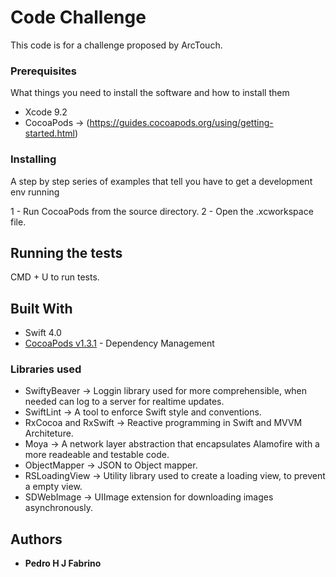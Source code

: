 # Code Challenge

This code is for a challenge proposed by ArcTouch.

### Prerequisites

What things you need to install the software and how to install them

* Xcode 9.2
* CocoaPods -> (https://guides.cocoapods.org/using/getting-started.html)

### Installing

A step by step series of examples that tell you have to get a development env running

1 - Run CocoaPods from the source directory.
2 - Open the .xcworkspace file.

## Running the tests

CMD + U to run tests.

## Built With

* Swift 4.0
* [CocoaPods v1.3.1](https://cocoapods.org) - Dependency Management

### Libraries used
* SwiftyBeaver -> Loggin library used for more comprehensible, when needed can log to a server for realtime updates.
* SwiftLint -> A tool to enforce Swift style and conventions.
* RxCocoa and RxSwift -> Reactive programming in Swift and MVVM Architeture.
* Moya -> A network layer abstraction that encapsulates Alamofire with a more readeable and testable code.
* ObjectMapper -> JSON to Object mapper.
* RSLoadingView -> Utility library used to create a loading view, to prevent a empty view.
* SDWebImage -> UIImage extension for downloading images asynchronously. 

## Authors

* **Pedro H J Fabrino**
